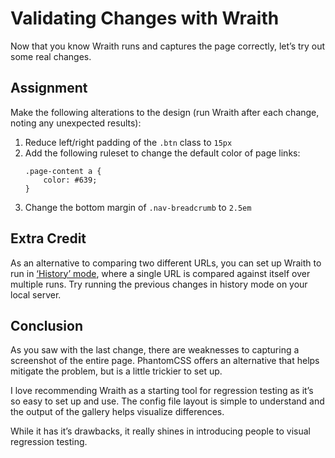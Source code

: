 # Validating Changes with Wraith

Now that you know Wraith runs and captures the page correctly, let’s try out some real changes.

## Assignment

Make the following alterations to the design (run Wraith after each change, noting any unexpected results):

1. Reduce left/right padding of the `.btn` class to `15px`
2. Add the following ruleset to change the default color of page links:
    ```
    .page-content a {
        color: #639;
    }
    ```
3. Change the bottom margin of `.nav-breadcrumb` to `2.5em`

## Extra Credit

As an alternative to comparing two different URLs, you can set up Wraith to run in [‘History’ mode](https://github.com/BBC-News/wraith#history-usage), where a single URL is compared against itself over multiple runs. Try running the previous changes in history mode on your local server.

## Conclusion

As you saw with the last change, there are weaknesses to capturing a screenshot of the entire page. PhantomCSS offers an alternative that helps mitigate the problem, but is a little trickier to set up.

I love recommending Wraith as a starting tool for regression testing as it’s so easy to set up and use. The config file layout is simple to understand and the output of the gallery helps visualize differences.

While it has it’s drawbacks, it really shines in introducing people to visual regression testing.